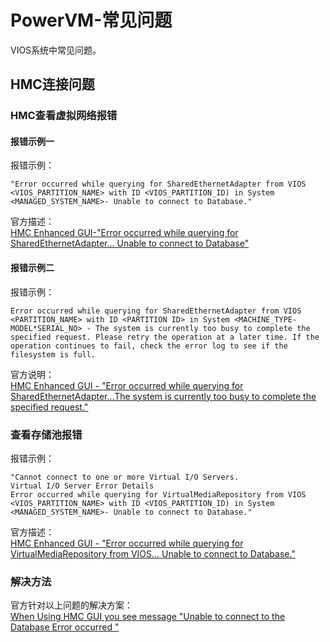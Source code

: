 # PowerVM-常见问题
VIOS系统中常见问题。
## HMC连接问题
### HMC查看虚拟网络报错
#### 报错示例一
报错示例：
```
"Error occurred while querying for SharedEthernetAdapter from VIOS <VIOS_PARTITION_NAME> with ID <VIOS_PARTITION_ID) in System <MANAGED_SYSTEM_NAME>- Unable to connect to Database."
```
官方描述：      
[HMC Enhanced GUI-"Error occurred while querying for SharedEthernetAdapter... Unable to connect to Database"](https://www.ibm.com/support/pages/node/961332?mhsrc=ibmsearch_a&mhq=error%20occurred%20while%20querying%20for%20sharedethernetadapter%20from%20vios)

#### 报错示例二
报错示例：
```
Error occurred while querying for SharedEthernetAdapter from VIOS <PARTITION_NAME> with ID <PARTITION ID> in System <MACHINE_TYPE-MODEL*SERIAL_NO> - The system is currently too busy to complete the specified request. Please retry the operation at a later time. If the operation continues to fail, check the error log to see if the filesystem is full.
```
官方说明：    
[HMC Enhanced GUI - "Error occurred while querying for SharedEthernetAdapter...The system is currently too busy to complete the specified request."](https://www.ibm.com/support/pages/node/1073894?mhsrc=ibmsearch_a&mhq=error%20occurred%20while%20querying%20for%20sharedethernetadapter%20from%20vios)

### 查看存储池报错
报错示例：
```
"Cannot connect to one or more Virtual I/O Servers.
Virtual I/O Server Error Details
Error occurred while querying for VirtualMediaRepository from VIOS <VIOS_PARTITION_NAME> with ID <VIOS_PARTITION_ID) in System <MANAGED_SYSTEM_NAME>- Unable to connect to Database."
```
官方描述：   
[HMC Enhanced GUI - "Error occurred while querying for VirtualMediaRepository from VIOS... Unable to connect to Database."](https://www.ibm.com/support/pages/node/1077855?mhsrc=ibmsearch_a&mhq=error%20occurred%20while%20querying%20for%20sharedethernetadapter%20from%20vios)

### 解决方法
官方针对以上问题的解决方案：        
[When Using HMC GUI you see message "Unable to connect to the Database Error occurred "](https://www.ibm.com/support/pages/when-using-hmc-gui-you-see-message-unable-connect-database-error-occurred)
